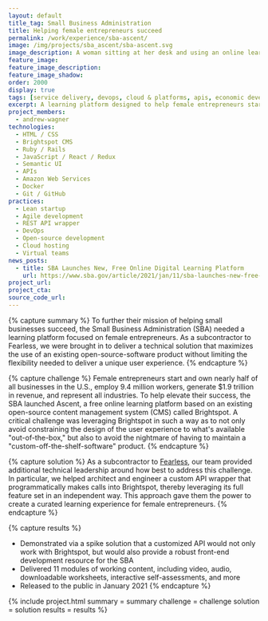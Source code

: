 ```yaml
---
layout: default
title_tag: Small Business Administration
title: Helping female entrepreneurs succeed
permalink: /work/experience/sba-ascent/
image: /img/projects/sba_ascent/sba-ascent.svg
image_description: A woman sitting at her desk and using an online learning website.
feature_image:
feature_image_description:
feature_image_shadow:
order: 2000
display: true
tags: [service delivery, devops, cloud & platforms, apis, economic development, andrew wagner]
excerpt: A learning platform designed to help female entrepreneurs start and grow their small businesses successfully.
project_members:
  - andrew-wagner
technologies:
  - HTML / CSS
  - Brightspot CMS
  - Ruby / Rails
  - JavaScript / React / Redux
  - Semantic UI
  - APIs
  - Amazon Web Services
  - Docker
  - Git / GitHub
practices:
  - Lean startup
  - Agile development
  - REST API wrapper
  - DevOps
  - Open-source development
  - Cloud hosting
  - Virtual teams
news_posts:
  - title: SBA Launches New, Free Online Digital Learning Platform
    url: https://www.sba.gov/article/2021/jan/11/sba-launches-new-free-online-digital-learning-platform
project_url:
project_cta:
source_code_url:
---
```


{% capture summary %}
To further their mission of helping small businesses succeed, the Small
Business Administration (SBA) needed a learning platform focused on
female entrepreneurs. As a subcontractor to Fearless, we were brought in to
deliver a technical solution that maximizes the use of an existing
open-source-software product without limiting the flexibility needed
to deliver a unique user experience.
{% endcapture %}

{% capture challenge %}
Female entrepreneurs start and own nearly half of all businesses in the U.S.,
employ 9.4 million workers, generate $1.9 trillion in revenue, and represent
all industries. To help elevate their success, the SBA launched Ascent, a free
online learning platform based on an existing open-source content management system
(CMS) called Brightspot. A critical challenge was leveraging Brightspot in such a way as
to not only avoid constraining the design of the user experience to what's available
"out-of-the-box," but also to avoid the nightmare of having to maintain a
"custom-off-the-shelf-software" product.
{% endcapture %}

{% capture solution %}
As a subcontractor to [Fearless](https://fearless.tech/), our team provided
additional technical leadership around how best to address this challenge.
In particular, we helped architect and engineer a custom API wrapper that
programmatically makes calls into Brightspot, thereby leveraging its full feature set in
an independent way. This approach gave them the power to create a curated learning
experience for female entrepreneurs.
{% endcapture %}

{% capture results %}
- Demonstrated via a spike solution that a customized API would not only work
with Brightspot, but would also provide a robust front-end development
resource for the SBA
- Delivered 11 modules of working content, including video, audio, downloadable
worksheets, interactive self-assessments, and more
- Released to the public in January 2021
{% endcapture %}

{% include project.html
  summary = summary
  challenge = challenge
  solution = solution
  results = results
%}
